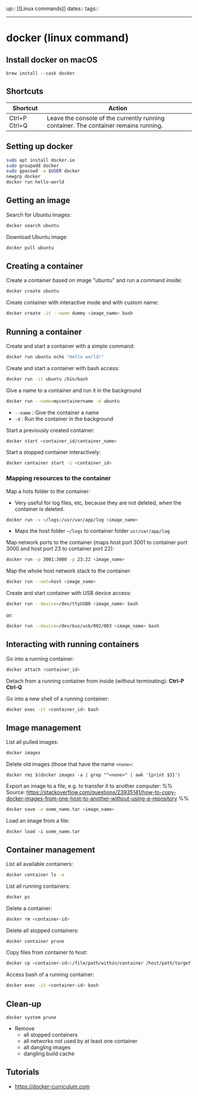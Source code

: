 up:: [[Linux commands]]
dates:: 
tags:: 

---
# docker (linux command)

## Install docker on macOS
```shell
brew install --cask docker
```

## Shortcuts

| Shortcut      | Action                                                                               |
| ------------- | ------------------------------------------------------------------------------------ |
| Ctrl+P Ctrl+Q | Leave the console of the currently running container. The container remains running. |


## Setting up docker

```bash
sudo apt install docker.io
sudo groupadd docker
sudo gpasswd -a $USER docker
newgrp docker
docker run hello-world
```

## Getting an image

Search for Ubuntu images:
```bash
docker search ubuntu
```

Download Ubuntu image:
```bash
docker pull ubuntu
```

## Creating a container

Create a container based on image "ubuntu" and run a command inside:
```bash
docker create ubuntu
```

Create container with interactive mode and with custom name:
```bash
docker create -it --name dummy <image_name> bash
```

## Running a container

Create and start a container with a simple command:
```bash
docker run ubuntu echo "Hello world!"
```

Create and start a container with bash access:
```bash
docker run -it ubuntu /bin/bash
```

Give a name to a container and run it in the background
```bash
docker run --name=mycontainername -d ubuntu
```
- `--name` : Give the container a name
- `-d` : Run the container in the background

Start a previously created container:
```bash
docker start <container_id/container_name>
```

Start a stopped container interactively:
```bash
docker container start -i <container_id>
```


### Mapping resources to the container

Map a hots folder to the container:
- Very useful for log files, etc, because they are not deleted, when the container is deleted.
```bash
docker run -v ~/logs:/usr/var/app/log <image_name>
```
- Maps the host folder `~/logs` to container folder `usr/var/app/log`

Map network ports to the container (maps host port 3001 to container port 3000 and host port 23 to container port 22):
```bash
docker run -p 3001:3000 -p 23:22 <image_name>
```

Map the whole host network stack to the container:
```bash
docker run --net=host <image_name>
```

Create and start container with USB device access:
```bash
docker run --device=/dev/ttyUSB0 <image_name> bash
```
or:
```bash
docker run --device=/dev/bus/usb/002/003 <image_name> bash
```


## Interacting with running containers

Go into a running container:
```bash
docker attach <container_id>
```
Detach from a running container from inside (without terminating): **Ctrl-P Ctrl-Q**

Go into a new shell of a running container:
```bash
docker exec -it <container_id> bash
```

## Image management

List all pulled images:
```bash
docker images
```

Delete old images (those that have the name `<none>`:
```shell
docker rmi $(docker images -a | grep "^<none>" | awk '{print $3}')
```

Export an image to a file, e.g. to transfer it to another computer: %% Source: https://stackoverflow.com/questions/23935141/how-to-copy-docker-images-from-one-host-to-another-without-using-a-repository %%
```bash
docker save -o some_name.tar <image_name>
```

Load an image from a file:
```shell
docker load -i some_name.tar
```
## Container management

List all available containers:
```bash
docker container ls -a
```

List all running containers:
```bash
docker ps
```

Delete a container:
```bash
docker rm <container-id>
```

Delete all stopped containers:
```bash
docker container prune
```

Copy files from container to host:
```bash
docker cp <container-id>:/file/path/within/container /host/path/target
```

Access bash of a running container:
```bash
docker exec -it <container-id> bash
```


## Clean-up

```
docker system prune
```
- Remove
    - all stopped containers
    - all networks not used by at least one container
    - all dangling images
    - dangling build cache
## Tutorials

- https://docker-curriculum.com
